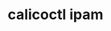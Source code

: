 ---
title: calicoctl ipam
show_read_time: false
canonical_url: 'https://docs.projectcalico.org/v3.9/reference/calicoctl/ipam/index'
---